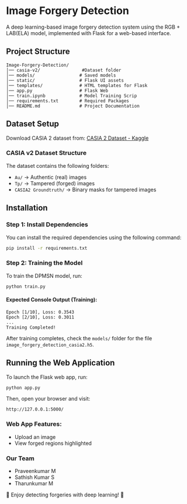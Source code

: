 # Image Forgery Detection

A deep learning-based image forgery detection system using the RGB + LAB(ELA) model, implemented with Flask for a web-based interface.

## Project Structure
```
Image-Forgery-Detection/
│── casia-v2/                #Dataset folder
│── models/                 # Saved models
│── static/                 # Flask UI assets
│── templates/              # HTML templates for Flask
│── app.py                  # Flask Web 
│── train.ipynb             # Model Training Scrip
│── requirements.txt        # Required Packages
│── README.md               # Project Documentation
```

## Dataset Setup

Download CASIA 2 dataset from:
[CASIA 2 Dataset - Kaggle](https://www.kaggle.com/datasets/divg07/casia-20-image-tampering-detection-dataset/data)

### CASIA v2 Dataset Structure
The dataset contains the following folders:

- `Au/` → Authentic (real) images
- `Tp/` → Tampered (forged) images
- `CASIA2 Groundtruth/` → Binary masks for tampered images

## Installation

### Step 1: Install Dependencies

You can install the required dependencies using the following command:

```sh
pip install -r requirements.txt
```

### Step 2: Training the Model

To train the DPMSN model, run:

```sh
python train.py
```

#### Expected Console Output (Training):
```
Epoch [1/10], Loss: 0.3543
Epoch [2/10], Loss: 0.3011
...
Training Completed!
```
After training completes, check the `models/` folder for the file `image_forgery_detection_casia2.h5`.

## Running the Web Application

To launch the Flask web app, run:

```sh
python app.py
```

Then, open your browser and visit:

```
http://127.0.0.1:5000/
```

### Web App Features:
- Upload an image
- View forged regions highlighted

### Our Team
- Praveenkumar M
- Sathish Kumar S
- Tharunkumar M

🚀 Enjoy detecting forgeries with deep learning! 🚀



